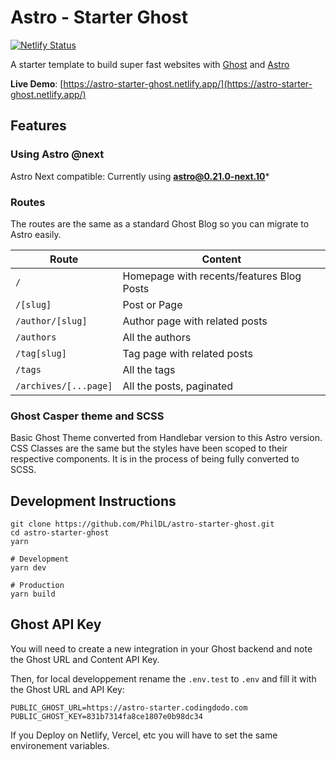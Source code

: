 # Astro - Starter Ghost

[![Netlify Status](https://api.netlify.com/api/v1/badges/81004ccd-5c51-4294-9711-67a248143e6f/deploy-status)](https://app.netlify.com/sites/astro-starter-ghost/deploys)

A starter template to build super fast websites with [Ghost](https://ghost.org/) and [Astro](https://github.com/snowpackjs/astro)

**Live Demo**: [https://astro-starter-ghost.netlify.app/](https://astro-starter-ghost.netlify.app/)

## Features

### Using Astro @next

Astro Next compatible: Currently using **astro@0.21.0-next.10***

### Routes

The routes are the same as a standard Ghost Blog so you can migrate to Astro easily.

| Route                 | Content                                   |
| --------------------- | ----------------------------------------- |
| `/`                   | Homepage with recents/features Blog Posts |
| `/[slug]`             | Post or Page                              |
| `/author/[slug]`      | Author page with related posts            |
| `/authors`            | All the authors                           |
| `/tag[slug]`          | Tag page with related posts               |
| `/tags`               | All the tags                              |
| `/archives/[...page]` | All the posts, paginated                  |

### Ghost Casper theme and SCSS

Basic Ghost Theme converted from Handlebar version to this Astro version. CSS Classes are the same but the styles have
been scoped to their respective components. It is in the process of being fully converted to SCSS.

## Development Instructions

```
git clone https://github.com/PhilDL/astro-starter-ghost.git
cd astro-starter-ghost
yarn

# Development
yarn dev

# Production
yarn build
```

## Ghost API Key

You will need to create a new integration in your Ghost backend and note the Ghost URL and Content API Key.

Then, for local developpement rename the `.env.test` to `.env` and fill it with the Ghost URL and API Key:

```
PUBLIC_GHOST_URL=https://astro-starter.codingdodo.com
PUBLIC_GHOST_KEY=831b7314fa8ce1807e0b98dc34
```

If you Deploy on Netlify, Vercel, etc you will have to set the same environement variables.
